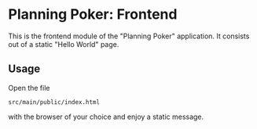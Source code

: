 # Planning Poker: Frontend

This is the frontend module of the "Planning Poker" application. It consists out of a static "Hello World" page.

## Usage

Open the file

```
src/main/public/index.html
```

with the browser of your choice and enjoy a static message.
